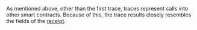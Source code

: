 As mentioned above, other than the first trace, traces represent calls into other smart contracts. Because of this, the trace results closely resembles the fields of the [receipt](#receipts).
